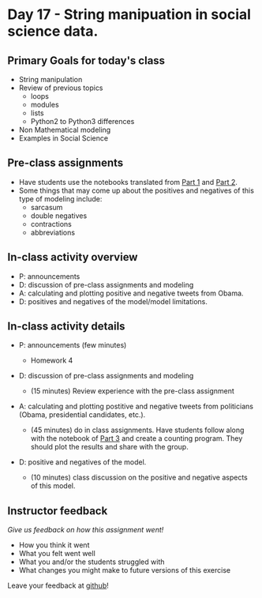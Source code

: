 # Day 17 - String manipuation in social science data. 

## Primary Goals for today's class

* String manipulation
* Review of previous topics
	* loops
	* modules
	* lists
	* Python2 to Python3 differences
* Non Mathematical modeling
* Examples in Social Science

## Pre-class assignments

*  Have students use the notebooks translated from [Part 1](http://nealcaren.web.unc.edu/an-introduction-to-text-analysis-with-python-part-1/) and [Part 2](http://nealcaren.web.unc.edu/an-introduction-to-text-analysis-with-python-part-2/). 
* Some things that may come up about the positives and negatives of this type of modeling include:
	* sarcasum
	* double negatives
	* contractions
	* abbreviations

## In-class activity overview

* P: announcements
* D: discussion of pre-class assignments and modeling
* A: calculating and plotting positive and negative tweets from Obama.
* D: positives and negatives of the model/model limitations.
 
## In-class activity details

* P: announcements (few minutes)
	* Homework 4

* D: discussion of pre-class assignments and modeling
	* (15 minutes) Review experience with the pre-class assignment 
	
* A: calculating and plotting postitive and negative tweets from politicians (Obama, presidential candidates, etc.).
	* (45 minutes) do in class assignments. Have students follow along with the notebook of [Part 3](http://nealcaren.web.unc.edu/an-introduction-to-text-analysis-with-python-part-3/) and create a counting program. They should plot the results and share with the group.
* D: positive and negatives of the model.
	* (10 minutes) class discussion on the positive and negative aspects of this model. 

## Instructor feedback

*Give us feedback on how this assignment went!*

* How you think it went
* What you felt went well
* What you and/or the students struggled with
* What changes you might make to future versions of this exercise

Leave your feedback at [github](https://github.com/ComputationalModeling/intro-to-computational-modeling/issues/119)!
